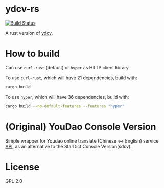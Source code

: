 # ydcv-rs

[![Build Status](https://travis-ci.org/farseerfc/ydcv-rs.svg)](https://travis-ci.org/farseerfc/ydcv-rs)

A rust version of [ydcv](https://github.com/felixonmars/ydcv/).

# How to build

Can use `curl-rust` (default) or `hyper` as HTTP client library.

To use `curl-rust`, which will have 21 dependencies, build with:
```bash
cargo build
```

To use `hyper`, which will have 36 dependencies, build with:
```bash
cargo build --no-default-features --features "hyper"
```

# (Original) YouDao Console Version

Simple wrapper for Youdao online translate (Chinese <-> English) service [API](http://fanyi.youdao.com/openapi?path=data-mode), as an alternative to the StarDict Console Version(sdcv).

# License

GPL-2.0